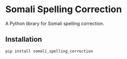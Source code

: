 # Somali Spelling Correction

A Python library for Somali spelling correction.

## Installation

```bash
pip install somali_spelling_correction
